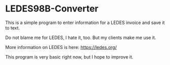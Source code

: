 # LEDES98B-Converter

This is a simple program to enter information for a LEDES invoice and save it to text.

Do not blame me for LEDES, I hate it, too. But my clients make me use it.

More information on LEDES is here: https://ledes.org/

This program is very basic right now, but I hope to improve it.

